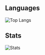 ## Languages
![Top Langs](https://github-readme-stats.vercel.app/api/top-langs/?username=heimin22&theme=radical&layout=compact)
## Stats
![Stats](https://github-readme-stats.vercel.app/api?username=heimin22&show_icons=true&theme=radical)

